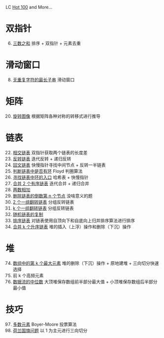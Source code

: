 LC [Hot 100](https://leetcode.cn/studyplan/top-100-liked/) and More...

# 双指针

6. [三数之和](./tp/tp3.go) 排序 + 双指针 + 元素去重

# 滑动窗口

8. [无重复字符的最长子串](./slidingwin/sw8.go) 滑动窗口

# 矩阵

20. [旋转图像](./matrix/mat20.go) 根据矩阵各种对称的转移式进行推导

# 链表

22. [相交链表](./llist/llist22.go) 双指针获取两个链表的长度差
23. [反转链表](./llist/llist23.go) 迭代反转 + 递归反转
24. [回文链表](./llist/llist24.go) 快慢指针寻找中间节点 + 反转一半链表
25. [判断链表中是否有环](./llist/llist25.go) Floyd 判圈算法
26. [寻找链表中环的入口](./llist/llist26.go) 哈希表 + 快慢指针
27. [合并 2 个有序链表](./llist/llist27.go) 迭代合并 + 递归合并
28. [两数相加]()
29. [删除链表的倒数第 n 个节点](./llist/llist29.go) 没啥意义的题
30. [2 个一组翻转链表](./llist/llist30.go) 分组反转链表
31. [k 个一组翻转链表](./llist/llist31.go) 分组反转链表
32. [随机链表的复制]()
33. [排序链表](./llist/llist33.go) 对链表使用自顶向下和自底向上归并排序算法进行排序
34. [合并 k 个升序链表](./llist/llist34.go) 堆的插入（上浮）操作和删除（下沉）操作

# 堆

74. [数组中的第 k 个最大元素](./heap/heap74.go) 堆的删除（下沉）操作 + 原地建堆 + 三向切分快速选择
75. 前 k 个高频元素
76. [数据流的中位数](./heap/heap76.go) 大顶堆保存数组前半部分最大值 + 小顶堆保存数组后半部分最小值

# 技巧

97. [多数元素](./skills/skills97.go) Boyer-Moore 投票算法
98. [荷兰国旗问题](./skills/skills98.go) 以 1 为主元进行三向切分
